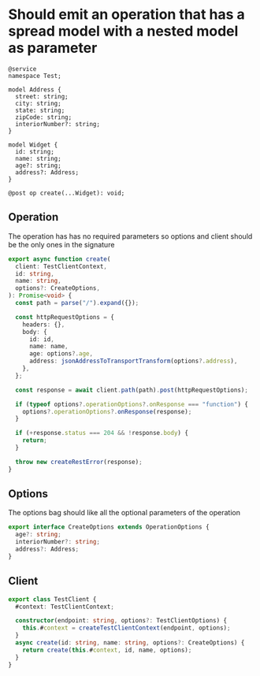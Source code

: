 # Should emit an operation that has a spread model with a nested model as parameter

```tsp
@service
namespace Test;

model Address {
  street: string;
  city: string;
  state: string;
  zipCode: string;
  interiorNumber?: string;
}

model Widget {
  id: string;
  name: string;
  age?: string;
  address?: Address;
}

@post op create(...Widget): void;
```

## Operation

The operation has has no required parameters so options and client should be the only ones in the signature

```ts src/api/testClientOperations.ts function create
export async function create(
  client: TestClientContext,
  id: string,
  name: string,
  options?: CreateOptions,
): Promise<void> {
  const path = parse("/").expand({});

  const httpRequestOptions = {
    headers: {},
    body: {
      id: id,
      name: name,
      age: options?.age,
      address: jsonAddressToTransportTransform(options?.address),
    },
  };

  const response = await client.path(path).post(httpRequestOptions);

  if (typeof options?.operationOptions?.onResponse === "function") {
    options?.operationOptions?.onResponse(response);
  }

  if (+response.status === 204 && !response.body) {
    return;
  }

  throw new createRestError(response);
}
```

## Options

The options bag should like all the optional parameters of the operation

```ts src/api/testClientOperations.ts interface CreateOptions
export interface CreateOptions extends OperationOptions {
  age?: string;
  interiorNumber?: string;
  address?: Address;
}
```

## Client

```ts src/testClient.ts class TestClient
export class TestClient {
  #context: TestClientContext;

  constructor(endpoint: string, options?: TestClientOptions) {
    this.#context = createTestClientContext(endpoint, options);
  }
  async create(id: string, name: string, options?: CreateOptions) {
    return create(this.#context, id, name, options);
  }
}
```
